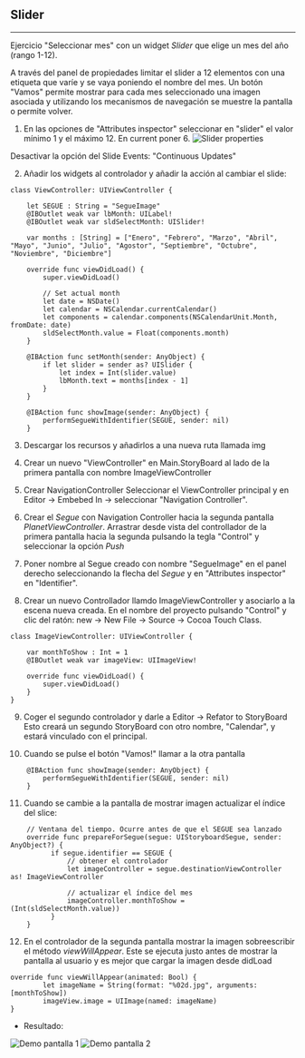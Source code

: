 ## Slider
---------

Ejercicio "Seleccionar mes" con un widget _Slider_ que elige un mes del año (rango 1-12).

A través del panel de propiedades limitar el slider a 12 elementos con una etiqueta que varíe y se vaya poniendo el nombre del mes. Un botón "Vamos" permite mostrar para cada mes seleccionado una imagen asociada y utilizando los mecanismos de navegación se muestre la pantalla o permite volver.

1. En las opciones de "Attributes inspector" seleccionar en "slider" el valor mínimo 1 y el máximo 12. En current poner 6.
![Slider properties](captions/day6/xcode_slider_sample1.png)

Desactivar la opción del Slide Events: "Continuous Updates"

2. Añadir los widgets al controlador y añadir la acción al cambiar el slide:
```
class ViewController: UIViewController {

    let SEGUE : String = "SegueImage"
    @IBOutlet weak var lbMonth: UILabel!
    @IBOutlet weak var sldSelectMonth: UISlider!

    var months : [String] = ["Enero", "Febrero", "Marzo", "Abril", "Mayo", "Junio", "Julio", "Agostor", "Septiembre", "Octubre", "Noviembre", "Diciembre"]

    override func viewDidLoad() {
        super.viewDidLoad()

        // Set actual month
        let date = NSDate()
        let calendar = NSCalendar.currentCalendar()
        let components = calendar.components(NSCalendarUnit.Month, fromDate: date)
        sldSelectMonth.value = Float(components.month)
    }

    @IBAction func setMonth(sender: AnyObject) {
        if let slider = sender as? UISlider {
            let index = Int(slider.value)
            lbMonth.text = months[index - 1]
        }
    }

    @IBAction func showImage(sender: AnyObject) {
        performSegueWithIdentifier(SEGUE, sender: nil)
    }
```

3. Descargar los recursos y añadirlos a una nueva ruta llamada img

4. Crear un nuevo "ViewController" en Main.StoryBoard al lado de la primera pantalla con nombre ImageViewController

5. Crear NavigationController
Seleccionar el ViewController principal y en Editor -> Embebed In -> seleccionar "Navigation Controller".

6. Crear el _Segue_ con Navigation Controller hacia la segunda pantalla _PlanetViewController_. Arrastrar desde vista del controllador de la primera pantalla hacia la segunda pulsando la tegla "Control" y seleccionar la opción _Push_

7. Poner nombre al Segue creado con nombre "SegueImage" en el panel derecho seleccionando la flecha del _Segue_ y en "Attributes inspector" en "Identifier".

8. Crear un nuevo Controllador llamdo ImageViewController y asociarlo a la escena nueva creada.
En el nombre del proyecto pulsando "Control" y clic del ratón: new -> New File -> Source -> Cocoa Touch Class.
```
class ImageViewController: UIViewController {

    var monthToShow : Int = 1
    @IBOutlet weak var imageView: UIImageView!

    override func viewDidLoad() {
        super.viewDidLoad()
    }
}
```

9. Coger el segundo controlador y darle a Editor -> Refator to StoryBoard
Esto creará un segundo StoryBoard con otro nombre, "Calendar", y estará vinculado con el principal.

10. Cuando se pulse el botón "Vamos!" llamar a la otra pantalla
```
    @IBAction func showImage(sender: AnyObject) {
        performSegueWithIdentifier(SEGUE, sender: nil)
    }
```

11. Cuando se cambie a la pantalla de mostrar imagen actualizar el índice del slice:
```
    // Ventana del tiempo. Ocurre antes de que el SEGUE sea lanzado
    override func prepareForSegue(segue: UIStoryboardSegue, sender: AnyObject?) {
          if segue.identifier == SEGUE {
              // obtener el controlador
              let imageController = segue.destinationViewController as! ImageViewController

              // actualizar el índice del mes
              imageController.monthToShow = (Int(sldSelectMonth.value))
          }
    }
```

12. En el controlador de la segunda pantalla mostrar la imagen
sobreescribir el método _viewWillAppear_. Este se ejecuta justo antes de mostrar la pantalla al usuario y es mejor que cargar la imagen desde didLoad
```
override func viewWillAppear(animated: Bool) {
        let imageName = String(format: "%02d.jpg", arguments: [monthToShow])
        imageView.image = UIImage(named: imageName)
}
```

- Resultado:

![Demo pantalla 1](captions/day6/demo_calendar1.png)
![Demo pantalla 2](captions/day6/demo_calendar2.png)
